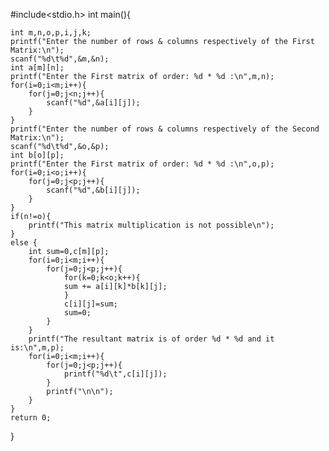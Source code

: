 #include<stdio.h>
int main(){
	
	int m,n,o,p,i,j,k;
	printf("Enter the number of rows & columns respectively of the First Matrix:\n");
	scanf("%d\t%d",&m,&n);
	int a[m][n];
	printf("Enter the First matrix of order: %d * %d :\n",m,n);
	for(i=0;i<m;i++){
		for(j=0;j<n;j++){
			scanf("%d",&a[i][j]);
		}
	}
    printf("Enter the number of rows & columns respectively of the Second Matrix:\n");
	scanf("%d\t%d",&o,&p);
	int b[o][p];
	printf("Enter the First matrix of order: %d * %d :\n",o,p);
	for(i=0;i<o;i++){
		for(j=0;j<p;j++){
			scanf("%d",&b[i][j]);
		}
	}
	if(n!=o){
		printf("This matrix multiplication is not possible\n");
	}
	else {
		int sum=0,c[m][p];
		for(i=0;i<m;i++){
			for(j=0;j<p;j++){
				for(k=0;k<o;k++){
				sum += a[i][k]*b[k][j];
		        }
		        c[i][j]=sum;
		        sum=0;
			}
		}
	    printf("The resultant matrix is of order %d * %d and it is:\n",m,p);
	    for(i=0;i<m;i++){
	    	for(j=0;j<p;j++){
	    		printf("%d\t",c[i][j]);
			}
			printf("\n\n");
		}
	}
	return 0;
}
